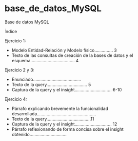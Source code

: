 # base_de_datos_MySQL
Base de datos MySQL 

Índice

Ejercicio 1: 
-	Modelo Entidad-Relación y Modelo físico…………… 3
-	Texto de las consultas de creación de la bases de datos y el esquema……………………………… 4

Ejercicio 2 y 3: 
-	Enunciado………………………………… 
-	Texto de la query…………………………… 5
-	Captura de la query y el insight………………………… 6-10

Ejercicio 4: 
-	Párrafo explicando brevemente la funcionalidad desarrollada………………………………………… 
-	Texto de la query………………………………11
-	Captura de la query y el insight………………………… 12
-	Párrafo reflexionando de forma concisa sobre el insight obtenido…………………………

